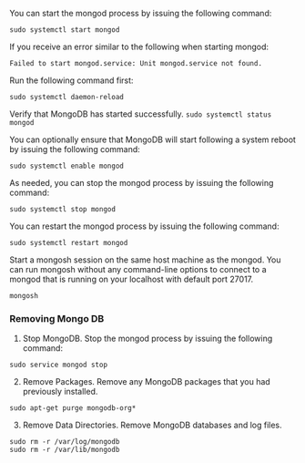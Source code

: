 You can start the mongod process by issuing the following command:

```sudo systemctl start mongod```

If you receive an error similar to the following when starting mongod:

```Failed to start mongod.service: Unit mongod.service not found.```

Run the following command first:

```sudo systemctl daemon-reload```

Verify that MongoDB has started successfully.
```sudo systemctl status mongod```

You can optionally ensure that MongoDB will start following a system reboot by issuing the following command:

```sudo systemctl enable mongod```

As needed, you can stop the mongod process by issuing the following command:

```sudo systemctl stop mongod```

You can restart the mongod process by issuing the following command:

```sudo systemctl restart mongod```

Start a mongosh session on the same host machine as the mongod. You can run mongosh without any command-line options to connect to a mongod that is running on your localhost with default port 27017.

```mongosh```


### Removing Mongo DB

1. Stop MongoDB.
Stop the mongod process by issuing the following command:
```
sudo service mongod stop
```
2. Remove Packages.
Remove any MongoDB packages that you had previously installed.
```
sudo apt-get purge mongodb-org*
```
3. Remove Data Directories.
Remove MongoDB databases and log files.
```
sudo rm -r /var/log/mongodb
sudo rm -r /var/lib/mongodb
```

